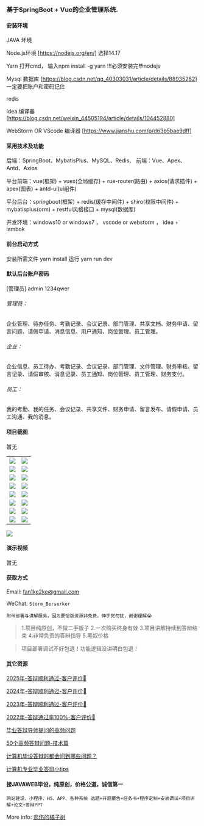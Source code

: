 ### 基于SpringBoot + Vue的企业管理系统.

#### 安装环境

JAVA 环境 

Node.js环境 [https://nodejs.org/en/] 选择14.17

Yarn 打开cmd， 输入npm install -g yarn !!!必须安装完毕nodejs

Mysql 数据库 [https://blog.csdn.net/qq_40303031/article/details/88935262] 一定要把账户和密码记住

redis

Idea 编译器 [https://blog.csdn.net/weixin_44505194/article/details/104452880]

WebStorm OR VScode 编译器 [https://www.jianshu.com/p/d63b5bae9dff]

#### 采用技术及功能

后端：SpringBoot、MybatisPlus、MySQL、Redis、
前端：Vue、Apex、Antd、Axios

平台前端：vue(框架) + vuex(全局缓存) + rue-router(路由) + axios(请求插件) + apex(图表)  + antd-ui(ui组件)

平台后台：springboot(框架) + redis(缓存中间件) + shiro(权限中间件) + mybatisplus(orm) + restful风格接口 + mysql(数据库)

开发环境：windows10 or windows7 ， vscode or webstorm ， idea + lambok


#### 前台启动方式
安装所需文件 yarn install 
运行 yarn run dev

#### 默认后台账户密码
[管理员]
admin
1234qwer

###### 管理员：
企业管理、待办任务、考勤记录、会议记录、部门管理、共享文档、财务申请、留言问题、请假申请、消息信息、用户通知、岗位管理、员工管理。

###### 企业：
企业信息、员工待办、考勤记录、会议记录、部门管理、文件管理、财务审核、留言记录、请假审核、消息记录、员工通知、岗位管理、员工管理、财务支付。

###### 员工：
我的考勤、我的任务、会议记录、共享文件、财务申请、留言发布、请假申请、员工沟通、我的消息。

#### 项目截图
暂无

|  |  |
|---------------------|---------------------|
| ![](https://fank-bucket-oss.oss-cn-beijing.aliyuncs.com/img/14c753fa-69f4-42c3-b430-1cf15fca2da1.png) | ![](https://fank-bucket-oss.oss-cn-beijing.aliyuncs.com/img/c0f96ed5-610b-4bc9-b30e-12028019e04e.png) |
| ![](https://fank-bucket-oss.oss-cn-beijing.aliyuncs.com/img/5ef01542-7d3e-4ce5-845a-d98efcbaee7a.png) | ![](https://fank-bucket-oss.oss-cn-beijing.aliyuncs.com/img/bdc965b1-36fe-40f9-9e9c-fca2418aad3b.png) |
| ![](https://fank-bucket-oss.oss-cn-beijing.aliyuncs.com/img/2ed78898-7d8b-4907-bdfa-fc51f4adddbd.png) | ![](https://fank-bucket-oss.oss-cn-beijing.aliyuncs.com/img/b1cf3b1b-79e0-4975-926f-a94d45a0b236.png) |
| ![](https://fank-bucket-oss.oss-cn-beijing.aliyuncs.com/img/2e48c3f9-6d86-4e93-8433-ed9ada7407a0.png) | ![](https://fank-bucket-oss.oss-cn-beijing.aliyuncs.com/img/48224723-f251-4c82-8df1-b23117d687c9.png) |
| ![](https://fank-bucket-oss.oss-cn-beijing.aliyuncs.com/img/0b5d2080-abd7-4dd7-a0a4-09d6966c1e4e.png) | ![](https://fank-bucket-oss.oss-cn-beijing.aliyuncs.com/img/1073f6c3-8b59-44ee-aa7f-eeef3e347412.png) |
| ![](https://fank-bucket-oss.oss-cn-beijing.aliyuncs.com/img/fea39d07-6afc-4112-9185-221f41c6ba24.png) | ![](https://fank-bucket-oss.oss-cn-beijing.aliyuncs.com/img/527b42f9-3e65-4881-a967-03256f36fc27.png) |
| ![](https://fank-bucket-oss.oss-cn-beijing.aliyuncs.com/img/fde6e4af-3ed4-407a-868f-cbbec7476c26.png) | ![](https://fank-bucket-oss.oss-cn-beijing.aliyuncs.com/img/75eafcf2-77a3-433a-a9e0-08c280693dc8.png) |
| ![](https://fank-bucket-oss.oss-cn-beijing.aliyuncs.com/img/e1db2d62-ff1e-4617-9609-c0218c26ee15.png) | ![](https://fank-bucket-oss.oss-cn-beijing.aliyuncs.com/img/44a1a514-0759-4a4e-8981-fcd26ff8c4de.png) |

![](https://fank-bucket-oss.oss-cn-beijing.aliyuncs.com/work/936e9baf53eb9a217af4f89c616dc19.png)

#### 演示视频

暂无

#### 获取方式

Email: fan1ke2ke@gmail.com

WeChat: `Storm_Berserker`

`附带部署与讲解服务，因为要恰饭资源非免费，伸手党勿扰，谢谢理解😭`

> 1.项目纯原创，不做二手贩子 2.一次购买终身有效 3.项目讲解持续到答辩结束 4.非常负责的答辩指导 5.黑奴价格

> 项目部署调试不好包退！功能逻辑没讲明白包退！

#### 其它资源

[2025年-答辩顺利通过-客户评价🍜](https://berserker287.github.io/2025/06/18/2025%E5%B9%B4%E7%AD%94%E8%BE%A9%E9%A1%BA%E5%88%A9%E9%80%9A%E8%BF%87/)

[2024年-答辩顺利通过-客户评价👻](https://berserker287.github.io/2024/06/06/2024%E5%B9%B4%E7%AD%94%E8%BE%A9%E9%A1%BA%E5%88%A9%E9%80%9A%E8%BF%87/)

[2023年-答辩顺利通过-客户评价🐢](https://berserker287.github.io/2023/06/14/2023%E5%B9%B4%E7%AD%94%E8%BE%A9%E9%A1%BA%E5%88%A9%E9%80%9A%E8%BF%87/)

[2022年-答辩通过率100%-客户评价🐣](https://berserker287.github.io/2022/05/25/%E9%A1%B9%E7%9B%AE%E4%BA%A4%E6%98%93%E8%AE%B0%E5%BD%95/)

[毕业答辩导师提问的高频问题](https://berserker287.github.io/2023/06/13/%E6%AF%95%E4%B8%9A%E7%AD%94%E8%BE%A9%E5%AF%BC%E5%B8%88%E6%8F%90%E9%97%AE%E7%9A%84%E9%AB%98%E9%A2%91%E9%97%AE%E9%A2%98/)

[50个高频答辩问题-技术篇](https://berserker287.github.io/2023/06/13/50%E4%B8%AA%E9%AB%98%E9%A2%91%E7%AD%94%E8%BE%A9%E9%97%AE%E9%A2%98-%E6%8A%80%E6%9C%AF%E7%AF%87/)

[计算机毕设答辩时都会问到哪些问题？](https://www.zhihu.com/question/31020988)

[计算机专业毕业答辩小tips](https://zhuanlan.zhihu.com/p/145911029)

#### 接JAVAWEB毕设，纯原创，价格公道，诚信第一

`网站建设、小程序、H5、APP、各种系统 选题+开题报告+任务书+程序定制+安装调试+项目讲解+论文+答辩PPT`

More info: [悲伤的橘子树](https://berserker287.github.io/)
